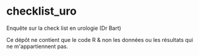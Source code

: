 # checklist_uro
Enquête sur la check list en urologie (Dr Bart)

Ce dépôt ne contient que le code R & non les données ou les résultats qui ne m'appartiennent pas.
